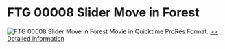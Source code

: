 # FTG 00008 Slider Move in Forest
![FTG 00008 Slider Move in Forest](https://mycommerce.akamaized.net/api/pimages/P300617848/BIG/300617848.JPG)
Movie in Quicktime ProRes Format.
[>> Detailed information](https://secure.shareit.com/shareit/product.html?productid=300617848&affiliateid=200057808)